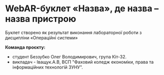 # WebAR-буклет «Назва», де назва – назва пристрою
Буклет створено як результат виконання лабораторної роботи з дисципліни
«Операційні системи»


**Команда проєкту:**
* студент Беззубко Олег Володимирович, група Кіт-32.
* викладач - Іващук.А.В, ВСП "Фаховий коледж економіки, права та інформаційних технологій ЗУНУ".

